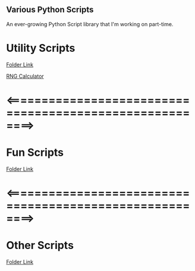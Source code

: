 ## Various Python Scripts

An ever-growing Python Script library that I'm working on part-time.

# Utility Scripts

[Folder Link](./scripts/util/)

[RNG Calculator](./scripts/util/rng.py)


# <========================================================>

# Fun Scripts

[Folder Link](./scripts/fun/)

# <========================================================>

# Other Scripts

[Folder Link](./scripts/other/)